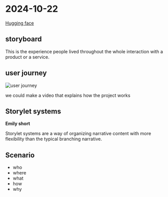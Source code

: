 # 2024-10-22

[Hugging face](https://huggingface.co/)

## storyboard

This is the experience people lived throughout the whole interaction with a product or a service.

## user journey

![user journey](https://media.nngroup.com/media/editor/2023/03/17/healthcare_user_journey_map.jpg)

we could make a video that explains how the project works

## Storylet systems

**Emily short**

Storylet systems are a way of organizing narrative content with more flexibility than the typical branching narrative.

## Scenario

- who
- where
- what
- how
- why
